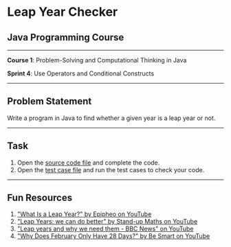 # Leap Year Checker

## Java Programming Course

---

**Course 1**: Problem-Solving and Computational Thinking in Java

**Sprint 4**: Use Operators and Conditional Constructs

---

Problem Statement
---

Write a program in Java to find whether a given year is a leap year or not.

---

Task
---

1. Open the [source code file](src/main/java/io/github/dbc/LeapYearChecker.java) and complete the code.
2. Open the [test case file](src/test/java/io/github/dbc/LeapYearCheckerTest.java) and run the test cases to check your code.

---

Fun Resources
---

1. ["What Is a Leap Year?" by Epipheo on YouTube](https://youtu.be/56zlm9qhVGc)
2. ["Leap Years: we can do better" by Stand-up Maths on YouTube](https://youtu.be/qkt_wmRKYNQ)
3. ["Leap years and why we need them - BBC News" on YouTube](https://youtu.be/gvuz0BVy5TM)
4. ["Why Does February Only Have 28 Days?" by Be Smart on YouTube](https://youtu.be/AgKaHTh-_Gs)
